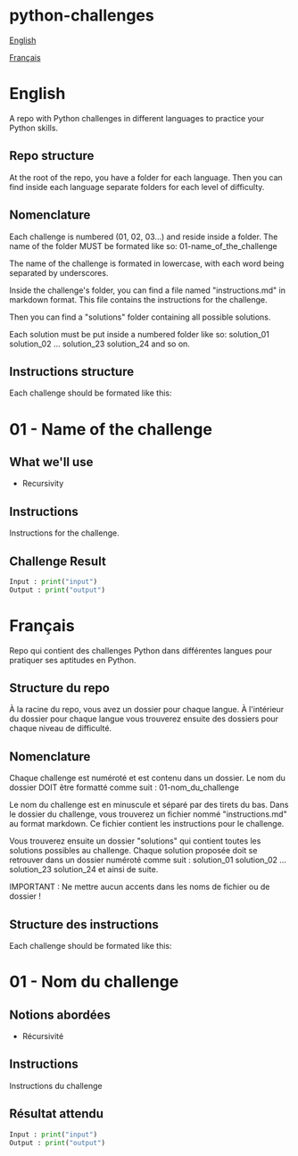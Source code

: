 # python-challenges #

[English](#english)

[Français](#français)

# English #
A repo with Python challenges in different languages to practice your Python skills.

## Repo structure ##
At the root of the repo, you have a folder for each language.
Then you can find inside each language separate folders for each level of difficulty.

## Nomenclature ##
Each challenge is numbered (01, 02, 03...) and reside inside a folder.
The name of the folder MUST be formated like so:
01-name_of_the_challenge

The name of the challenge is formated in lowercase, with each word being separated by underscores.

Inside the challenge's folder, you can find a file named "instructions.md" in markdown format.
This file contains the instructions for the challenge.

Then you can find a "solutions" folder containing all possible solutions.

Each solution must be put inside a numbered folder like so:
solution_01
solution_02
...
solution_23
solution_24
and so on.

## Instructions structure ##
Each challenge should be formated like this:
# 01 - Name of the challenge #

## What we'll use ##
- Recursivity

## Instructions ##
Instructions for the challenge.

## Challenge Result ##

```python
Input : print("input")
Output : print("output")
```


# Français #
Repo qui contient des challenges Python dans différentes langues pour pratiquer ses aptitudes en Python.

## Structure du repo ##
À la racine du repo, vous avez un dossier pour chaque langue.
À l'intérieur du dossier pour chaque langue vous trouverez ensuite des dossiers pour chaque niveau de difficulté.

## Nomenclature ##
Chaque challenge est numéroté et est contenu dans un dossier.
Le nom du dossier DOIT être formatté comme suit :
01-nom_du_challenge

Le nom du challenge est en minuscule et séparé par des tirets du bas.
Dans le dossier du challenge, vous trouverez un fichier nommé "instructions.md" au format markdown.
Ce fichier contient les instructions pour le challenge.

Vous trouverez ensuite un dossier "solutions" qui contient toutes les solutions possibles au challenge.
Chaque solution proposée doit se retrouver dans un dossier numéroté comme suit :
solution_01
solution_02
...
solution_23
solution_24
et ainsi de suite.

IMPORTANT : Ne mettre aucun accents dans les noms de fichier ou de dossier !

## Structure des instructions ##
Each challenge should be formated like this:
# 01 - Nom du challenge #

## Notions abordées ##
- Récursivité

## Instructions ##
Instructions du challenge

## Résultat attendu ##

```python
Input : print("input")
Output : print("output")
```